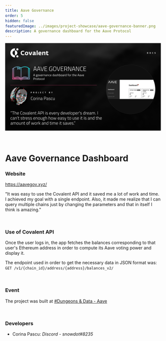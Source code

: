 ```yaml
---
title: Aave Governance
order: 5
hidden: false
featuredImage: ../images/project-showcase/aave-governance-banner.png
description: A governance dashboard for the Aave Protocol
---
```


![Coin Defit Banner](./images/aave-governance-banner.png)

&nbsp;
# Aave Governance Dashboard

### Website
https://aavegov.xyz/

<Aside>

"It was easy to use the Covalent API and it saved me a lot of work and time. I achieved my goal with a single endpoint. Also, it made me realize that I can query multiple chains just by changing the parameters and that in itself I think is amazing."

</Aside>

&nbsp;
### Use of Covalent API
Once the user logs in, the app fetches the balances corresponding to that user's Ethereum address in order to compute its Aave voting power and display it.

The endpoint used in order to get the necessary data in JSON format was:
`GET /v1/{chain_id}/address/{address}/balances_v2/`

&nbsp;
### Event
The project was built at [#Dungeons & Data - Aave](https://www.covalenthq.com/blog/dnd-aave-winners-announcement/)

&nbsp;
### Developers

- Corina Pascu: *Discord - snowdot#8235*

